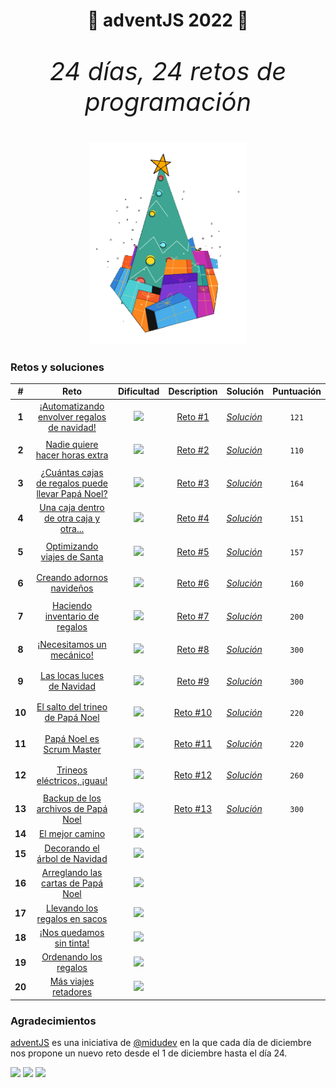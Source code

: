<h1 align="center">🎄 adventJS 2022 🎄</h1>

<p align="center" style="font-size:40px"><em>24 días, 24 retos de programación</em></p>

<p align="center"> 
  <img width=50% src=./images/chrismas-tree.png/>
</p>

<h3>Retos y soluciones</h3>

|   #    |                                              Reto                                              |                               Dificultad                               |                                             Description                                             | Solución                                                                                              | Puntuación                             |
| :----: | :--------------------------------------------------------------------------------------------: | :--------------------------------------------------------------------: | :-------------------------------------------------------------------------------------------------: | ----------------------------------------------------------------------------------------------------- | -------------------------------------- |
| **1**  |    [¡Automatizando envolver regalos de navidad!](https://adventjs.dev/es/challenges/2022/1)    | [![](https://img.shields.io/badge/-Fácil-brightgreen?style=plastic)]() | [Reto #1](https://github.com/ElenaPalomar/adventJS-2022/blob/main/challenges/challenge-1/README.md) | [_Solución_](https://github.com/ElenaPalomar/adventJS-2022/blob/main/challenges/challenge-1/index.js) | <p align="center"><code>121</code></p> |
| **2**  |          [Nadie quiere hacer horas extra](https://adventjs.dev/es/challenges/2022/2)           | [![](https://img.shields.io/badge/-Fácil-brightgreen?style=plastic)]() | [Reto #2](https://github.com/ElenaPalomar/adventJS-2022/blob/main/challenges/challenge-2/README.md) | [_Solución_](https://github.com/ElenaPalomar/adventJS-2022/blob/main/challenges/challenge-2/index.js) | <p align="center"><code>110</code></p> |
| **3**  | [¿Cuántas cajas de regalos puede llevar Papá Noel?](https://adventjs.dev/es/challenges/2022/3) | [![](https://img.shields.io/badge/-Fácil-brightgreen?style=plastic)]() | [Reto #3](https://github.com/ElenaPalomar/adventJS-2022/blob/main/challenges/challenge-3/README.md) | [_Solución_](https://github.com/ElenaPalomar/adventJS-2022/blob/main/challenges/challenge-3/index.js) | <p align="center"><code>164</code></p> |
| **4**  |      [Una caja dentro de otra caja y otra...](https://adventjs.dev/es/challenges/2022/4)       |   [![](https://img.shields.io/badge/-Medio-F39C12?style=plastic)]()    |                                             [Reto #4]()                                             | [_Solución_]()                                                                                        | <p align="center"><code>151</code></p> |
| **5**  |            [Optimizando viajes de Santa](https://adventjs.dev/es/challenges/2022/5)            |  [![](https://img.shields.io/badge/-Difícil-C0392B?style=plastic)]()   |                                             [Reto #5]()                                             | [_Solución_]()                                                                                        | <p align="center"><code>157</code></p> |
| **6**  |             [Creando adornos navideños](https://adventjs.dev/es/challenges/2022/6)             |   [![](https://img.shields.io/badge/-Medio-F39C12?style=plastic)]()    |                                             [Reto #6]()                                             | [_Solución_]()                                                                                        | <p align="center"><code>160</code></p> |
| **7**  |          [Haciendo inventario de regalos](https://adventjs.dev/es/challenges/2022/7)           | [![](https://img.shields.io/badge/-Fácil-brightgreen?style=plastic)]() |                                             [Reto #7]()                                             | [_Solución_]()                                                                                        | <p align="center"><code>200</code></p> |
| **8**  |             [¡Necesitamos un mecánico!](https://adventjs.dev/es/challenges/2022/8)             |   [![](https://img.shields.io/badge/-Medio-F39C12?style=plastic)]()    |                                             [Reto #8]()                                             | [_Solución_]()                                                                                        | <p align="center"><code>300</code></p> |
| **9**  |            [Las locas luces de Navidad](https://adventjs.dev/es/challenges/2022/9)             | [![](https://img.shields.io/badge/-Fácil-brightgreen?style=plastic)]() |                                             [Reto #9]()                                             | [_Solución_]()                                                                                        | <p align="center"><code>300</code></p> |
| **10** |         [El salto del trineo de Papá Noel](https://adventjs.dev/es/challenges/2022/10)         |   [![](https://img.shields.io/badge/-Medio-F39C12?style=plastic)]()    |                                            [Reto #10]()                                             | [_Solución_]()                                                                                        | <p align="center"><code>220</code></p> |
| **11** |            [Papá Noel es Scrum Master](https://adventjs.dev/es/challenges/2022/11)             |  [![](https://img.shields.io/badge/-Difícil-C0392B?style=plastic)]()   |                                            [Reto #11]()                                             | [_Solución_]()                                                                                        | <p align="center"><code>220</code></p> |
| **12** |            [Trineos eléctricos, ¡guau!](https://adventjs.dev/es/challenges/2022/12)            |   [![](https://img.shields.io/badge/-Medio-F39C12?style=plastic)]()    |                                            [Reto #12]()                                             | [_Solución_]()                                                                                        | <p align="center"><code>260</code></p> |
| **13** |       [Backup de los archivos de Papá Noel](https://adventjs.dev/es/challenges/2022/13)        | [![](https://img.shields.io/badge/-Fácil-brightgreen?style=plastic)]() |                                            [Reto #13]()                                             | [_Solución_]()                                                                                        | <p align="center"><code>300</code></p> |
| **14** |                 [El mejor camino](https://adventjs.dev/es/challenges/2022/14)                  |   [![](https://img.shields.io/badge/-Medio-F39C12?style=plastic)]()    |                                                                                                     |                                                                                                       |                                        |
| **15** |          [Decorando el árbol de Navidad](https://adventjs.dev/es/challenges/2022/15)           |   [![](https://img.shields.io/badge/-Medio-F39C12?style=plastic)]()    |                                                                                                     |                                                                                                       |                                        |
| **16** |        [Arreglando las cartas de Papá Noel](https://adventjs.dev/es/challenges/2022/16)        |  [![](https://img.shields.io/badge/-Difícil-C0392B?style=plastic)]()   |                                                                                                     |                                                                                                       |                                        |
| **17** |          [Llevando los regalos en sacos](https://adventjs.dev/es/challenges/2022/17)           |   [![](https://img.shields.io/badge/-Medio-F39C12?style=plastic)]()    |                                                                                                     |                                                                                                       |                                        |
| **18** |             [¡Nos quedamos sin tinta!](https://adventjs.dev/es/challenges/2022/18)             | [![](https://img.shields.io/badge/-Fácil-brightgreen?style=plastic)]() |                                                                                                     |                                                                                                       |                                        |
| **19** |              [Ordenando los regalos](https://adventjs.dev/es/challenges/2022/19)               | [![](https://img.shields.io/badge/-Fácil-brightgreen?style=plastic)]() |                                                                                                     |                                                                                                       |                                        |
| **20** |               [Más viajes retadores](https://adventjs.dev/es/challenges/2022/20)               |  [![](https://img.shields.io/badge/-Difícil-C0392B?style=plastic)]()   |                                                                                                     |                                                                                                       |                                        |

<h3>Agradecimientos</h3>

[adventJS](https://midu.dev/) es una iniciativa de [@midudev](https://midu.dev/) en la que cada día de diciembre nos propone un nuevo reto desde el 1 de diciembre hasta el día 24.

[![](https://img.shields.io/badge/-%40midudev-1DA1F2?style=flat-square&logo=twitter&logoColor=white&style=plastic)](https://twitter.com/midudev)
[![](https://img.shields.io/badge/-midudev-9146FF?style=flat-square&logo=twitch&logoColor=white&style=plastic)](https://www.twitch.tv/midudev)
[![](https://img.shields.io/badge/-%40midudev-ff0000?style=flat-square&logo=youtube&logoColor=white&style=plastic)](https://www.youtube.com/midudev)

